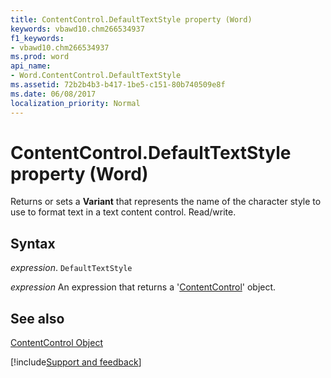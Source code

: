 ```yaml
---
title: ContentControl.DefaultTextStyle property (Word)
keywords: vbawd10.chm266534937
f1_keywords:
- vbawd10.chm266534937
ms.prod: word
api_name:
- Word.ContentControl.DefaultTextStyle
ms.assetid: 72b2b4b3-b417-1be5-c151-80b740509e8f
ms.date: 06/08/2017
localization_priority: Normal
---
```



# ContentControl.DefaultTextStyle property (Word)

Returns or sets a  **Variant** that represents the name of the character style to use to format text in a text content control. Read/write.


## Syntax

_expression_. `DefaultTextStyle`

 _expression_ An expression that returns a '[ContentControl](Word.ContentControl.md)' object.


## See also


[ContentControl Object](Word.ContentControl.md)

[!include[Support and feedback](~/includes/feedback-boilerplate.md)]